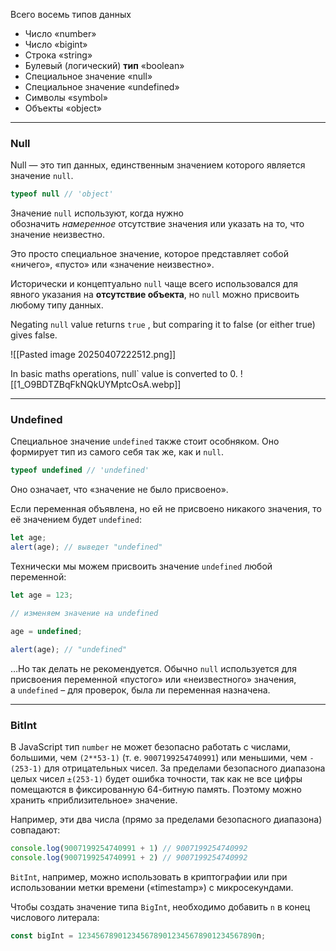  Всего восемь типов данных

- Число «number»
- Число «bigint»
- Строка «string»
- Булевый (логический) **тип** «boolean»
- Специальное значение «null»
- Специальное значение «undefined»
- Символы «symbol»
- Объекты «object»
___
### Null

Null — это тип данных, единственным значением которого является значение `null`.

```js
typeof null // 'object'
```

Значение `null` используют, когда нужно обозначить _намеренное_ отсутствие значения или указать на то, что значение неизвестно.  

Это просто специальное значение, которое представляет собой «ничего», «пусто» или «значение неизвестно».

Исторически и концептуально `null` чаще всего использовался для явного указания на **отсутствие объекта**, но `null` можно присвоить любому типу данных.

Negating `null` value returns `true` , but comparing it to false (or either true) gives false.

![[Pasted image 20250407222512.png]]

In basic maths operations, null` value is converted to 0.
![[1_O9BDTZBqFkNQkUYMptcOsA.webp]]
___

### Undefined

Специальное значение `undefined` также стоит особняком. Оно формирует тип из самого себя так же, как и `null`. 

```js
typeof undefined // 'undefined'
```

Оно означает, что «значение не было присвоено».

Если переменная объявлена, но ей не присвоено никакого значения, то её значением будет `undefined`:

```js
let age;
alert(age); // выведет "undefined"
```

Технически мы можем присвоить значение `undefined` любой переменной:

```js
let age = 123;

// изменяем значение на undefined

age = undefined;

alert(age); // "undefined"
```

…Но так делать не рекомендуется. Обычно `null` используется для присвоения переменной «пустого» или «неизвестного» значения, а `undefined` – для проверок, была ли переменная назначена.
___












###  BitInt

В JavaScript тип `number` не может безопасно работать с числами, большими, чем `(2**53-1)` (т. е. `9007199254740991`) или меньшими, чем `-(253-1)` для отрицательных чисел. За пределами безопасного диапазона целых чисел `±(253-1)` будет ошибка точности, так как не все цифры помещаются в фиксированную 64-битную память. Поэтому можно хранить «приблизительное» значение.

Например, эти два числа (прямо за пределами безопасного диапазона) совпадают:

```js
console.log(9007199254740991 + 1) // 9007199254740992
console.log(9007199254740991 + 2) // 9007199254740992
```

`BitInt`, например, можно использовать в криптографии или при использовании метки времени («timestamp») с микросекундами.

Чтобы создать значение типа `BigInt`, необходимо добавить `n` в конец числового литерала:

```js
const bigInt = 1234567890123456789012345678901234567890n;
```